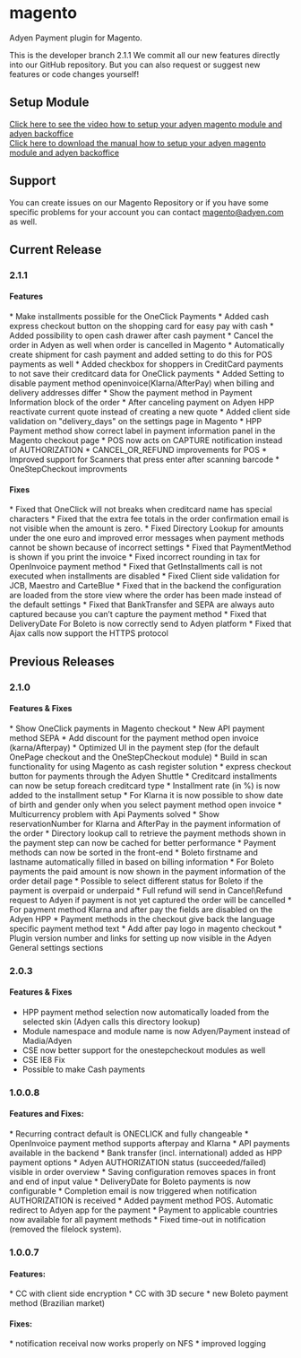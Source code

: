 magento
=======

Adyen Payment plugin for Magento.

This is the developer branch 2.1.1
We commit all our new features directly into our GitHub repository.
But you can also request or suggest new features or code changes yourself!

<h2>Setup Module</h2>
<a href="http://vimeo.com/94005128">Click here to see the video how to setup your adyen magento module and adyen backoffice</a><br />
<a href="http://vimeo.com/94005128">Click here to download the manual how to setup your adyen magento module and adyen backoffice</a>

<h2>Support</h2>
You can create issues on our Magento Repository or if you have some specific problems for your account you can contact <a href="mailto:magento@adyen.com">magento@adyen.com</a>  as well.

<h2>Current Release</h2>
<h3>2.1.1</h3>
<h4>Features</h4>
* Make installments possible for the OneClick Payments
* Added cash express checkout button on the shopping card for easy pay with cash
* Added possibility to open cash drawer after cash payment
* Cancel the order in Adyen as well when order is cancelled in Magento
* Automatically create shipment for cash payment and added setting to do this for POS payments as well
* Added checkbox for shoppers in CreditCard payments to not save their creditcard data for OneClick payments
* Added Setting to disable payment method openinvoice(Klarna/AfterPay) when billing and delivery addresses differ
* Show the payment method in Payment Information block of the order
* After canceling payment on Adyen HPP reactivate current quote instead of creating a new quote
* Added client side validation on "delivery_days" on the settings page in Magento
* HPP Payment method show correct label in payment information panel in the Magento checkout page
* POS now acts on CAPTURE notification instead of AUTHORIZATION
* CANCEL_OR_REFUND improvements for POS
* Improved support for Scanners that press enter after scanning barcode
* OneStepCheckout improvments

<h4>Fixes</h4>
* Fixed that OneClick will not breaks when creditcard name has special characters
* Fixed that the extra fee totals in the order confirmation email is not visible when the amount is zero.
* Fixed Directory Lookup for amounts under the one euro and improved error messages when payment methods cannot be shown because of incorrect settings
* Fixed that PaymentMethod is shown if you print the invoice
* Fixed incorrect rounding in tax for OpenInvoice payment method
* Fixed that GetInstallments call is not executed when installments are disabled
* Fixed Client side validation for JCB, Maestro and CarteBlue
* Fixed that in the backend the configuration are loaded from the store view where the order has been made instead of the default settings
* Fixed that BankTransfer and SEPA are always auto captured because you can’t capture the payment method
* Fixed that DeliveryDate For Boleto is now correctly send to Adyen platform
* Fixed that Ajax calls now support the HTTPS protocol

<h2>Previous Releases</h2>
<h3>2.1.0</h3>
<h4>Features & Fixes</h4>
 * Show OneClick payments in Magento checkout
 * New API payment method SEPA
 * Add discount for the payment method open invoice (karna/Afterpay)
 * Optimized UI in the payment step (for the default OnePage checkout and the OneStepCheckout module)
 * Build in scan functionality for using Magento as cash register solution
 * express checkout button for payments through the Adyen Shuttle
 * Creditcard installments can now be setup foreach creditcard type
 * Installment rate (in %) is now added to the installment setup
 * For Klarna it is now possible to show date of birth and gender only when you select payment method open invoice
 * Multicurrency problem with Api Payments solved
 * Show reservationNumber for Klarna and AfterPay in the payment information of the order
 * Directory lookup call to retrieve the payment methods shown in the payment step can now be cached for better performance
 * Payment methods can now be sorted in the front-end
 * Boleto firstname and lastname automatically filled in based on billing information
 * For Boleto payments the paid amount is now shown in the payment information of the order detail page
 * Possible to select different status for Boleto if the payment is overpaid or underpaid
 * Full refund will send in Cancel\Refund request to Adyen if payment is not yet captured the order will be cancelled
 * For payment method Klarna and after pay the fields are disabled on the Adyen HPP
 * Payment methods in the checkout give back the language specific payment method text
 * Add after pay logo in magento checkout
 * Plugin version number and links for setting up now visible in the Adyen General settings sections

<h3>2.0.3</h3>
<h4>Features & Fixes</h4>
 
 * HPP payment method selection now automatically loaded from the selected skin (Adyen calls this directory lookup)
 * Module namespace and module name is now Adyen/Payment instead of Madia/Adyen
 * CSE now better support for the onestepcheckout modules as well
 * CSE IE8 Fix
 * Possible to make Cash payments


<h3>1.0.0.8</h3>
<h4>Features and Fixes:</h4>
 * Recurring contract default is ONECLICK and fully changeable
 * OpenInvoice payment method supports afterpay and Klarna
 * API payments available in the backend
 * Bank transfer (incl. international) added as HPP payment options
 * Adyen AUTHORIZATION status (succeeded/failed) visible in order overview
 * Saving configuration removes spaces in front and end of input value
 * DeliveryDate for Boleto payments is now configurable
 * Completion email is now triggered when notification AUTHORIZATION is received
 * Added payment method POS. Automatic redirect to Adyen app for the payment
 * Payment to applicable countries now available for all payment methods
 * Fixed time-out in notification (removed the filelock system). 

<h3>1.0.0.7</h3>

<h4>Features:</h4>
 * CC with client side encryption
 * CC with 3D secure
 * new Boleto payment method (Brazilian market)

<h4>Fixes:</h4>
 * notification receival now works properly on NFS
 * improved logging
